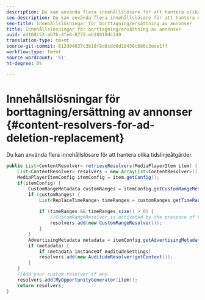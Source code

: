 ```yaml
---
description: Du kan använda flera innehållslösare för att hantera olika tidslinjeåtgärder.
seo-description: Du kan använda flera innehållslösare för att hantera olika tidslinjeåtgärder.
seo-title: Innehållslösningar för borttagning/ersättning av annonser
title: Innehållslösningar för borttagning/ersättning av annonser
uuid: ed168c52-ab7b-4fe6-8775-eb18018dc249
translation-type: tm+mt
source-git-commit: 812d04037c3b18f8d8cdd0d18430c686c3eee1ff
workflow-type: tm+mt
source-wordcount: '51'
ht-degree: 0%

---
```



# Innehållslösningar för borttagning/ersättning av annonser {#content-resolvers-for-ad-deletion-replacement}

Du kan använda flera innehållslösare för att hantera olika tidslinjeåtgärder.

```java
public List<ContentResolver> retrieveResolvers(MediaPlayerItem item) { 
    List<ContentResolver> resolvers = new ArrayList<ContentResolver>(); 
    MediaPlayerItemConfig itemConfig = item.getConfig(); 
    if(itemConfig) { 
        CustomRangeMetadata customRanges = itemConfig.getCustomRangeMetadata(); 
        if (customRanges) { 
            List<ReplaceTimeRange> timeRanges = customRanges.getTimeRangeList(); 
 
            if (timeRanges && timeRanges.size() > 0) { 
                //CustomRangeResolver is activated by the presence of CustomRanges 
                resolvers.add(new CustomRangeResolver()); 
            } 
        } 
        AdvertisingMetadata metadata = itemConfig.getAdvertisingMetadata(); 
        if (metadata) { 
            if (metadata instanceOf AuditudeSettings)  
            resolvers.add(new AuditudeResolver(getContext());                                      
        } 
    } 
    //Add your custom resolver if any 
    resolvers.add(MyOpportunityGenerator(item)); 
    return resolvers; 
} 
```

